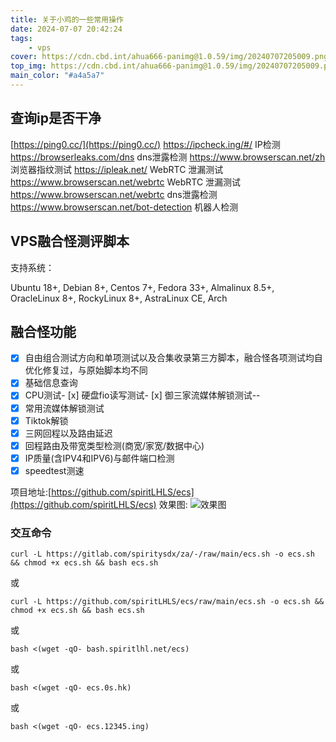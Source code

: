 ```yaml
---
title: 关于小鸡的一些常用操作
date: 2024-07-07 20:42:24
tags:
    - vps
cover: https://cdn.cbd.int/ahua666-panimg@1.0.59/img/20240707205009.png
top_img: https://cdn.cbd.int/ahua666-panimg@1.0.59/img/20240707205009.png
main_color: "#a4a5a7"
---
```


## 查询ip是否干净

[https://ping0.cc/](https://ping0.cc/)
https://ipcheck.ing/#/ IP检测
https://browserleaks.com/dns dns泄露检测
https://www.browserscan.net/zh 浏览器指纹测试
https://ipleak.net/ WebRTC 泄漏测试
https://www.browserscan.net/webrtc WebRTC 泄漏测试
https://www.browserscan.net/webrtc dns泄露检测
https://www.browserscan.net/bot-detection 机器人检测
## VPS融合怪测评脚本
支持系统：

Ubuntu 18+, Debian 8+, Centos 7+, Fedora 33+, Almalinux 8.5+, OracleLinux 8+, RockyLinux 8+, AstraLinux CE, Arch


## 融合怪功能

- [x] 自由组合测试方向和单项测试以及合集收录第三方脚本，融合怪各项测试均自优化修复过，与原始脚本均不同
- [x] 基础信息查询
- [x] CPU测试- [x] 硬盘fio读写测试- [x] 御三家流媒体解锁测试--
- [x] 常用流媒体解锁测试
- [x] Tiktok解锁
- [x] 三网回程以及路由延迟
- [x] 回程路由及带宽类型检测(商宽/家宽/数据中心)
- [x] IP质量(含IPV4和IPV6)与邮件端口检测
- [x] speedtest测速

项目地址:[https://github.com/spiritLHLS/ecs](https://github.com/spiritLHLS/ecs)
效果图:
![效果图](https://cdn.cbd.int/ahua666-panimg@1.0.59/img/20240707205009.png)
### 交互命令
```shell
curl -L https://gitlab.com/spiritysdx/za/-/raw/main/ecs.sh -o ecs.sh && chmod +x ecs.sh && bash ecs.sh
```
或
```shell
curl -L https://github.com/spiritLHLS/ecs/raw/main/ecs.sh -o ecs.sh && chmod +x ecs.sh && bash ecs.sh
```
或
```shell
bash <(wget -qO- bash.spiritlhl.net/ecs)
```
或
```shell
bash <(wget -qO- ecs.0s.hk)
```
或
```shell
bash <(wget -qO- ecs.12345.ing)
```
